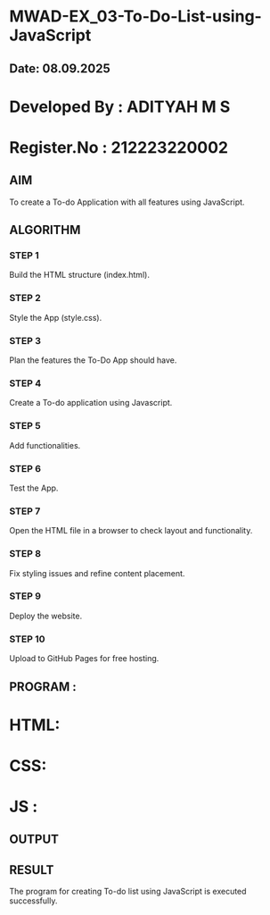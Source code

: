 # MWAD-EX_03-To-Do-List-using-JavaScript
## Date: 08.09.2025

# Developed By : ADITYAH M S
# Register.No : 212223220002

## AIM
To create a To-do Application with all features using JavaScript.

## ALGORITHM
### STEP 1
Build the HTML structure (index.html).

### STEP 2
Style the App (style.css).

### STEP 3
Plan the features the To-Do App should have.

### STEP 4
Create a To-do application using Javascript.

### STEP 5
Add functionalities.

### STEP 6
Test the App.

### STEP 7
Open the HTML file in a browser to check layout and functionality.

### STEP 8
Fix styling issues and refine content placement.

### STEP 9
Deploy the website.

### STEP 10
Upload to GitHub Pages for free hosting.

## PROGRAM :

# HTML:



# CSS:



# JS :



## OUTPUT


## RESULT
The program for creating To-do list using JavaScript is executed successfully.
